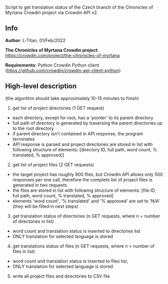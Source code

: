 Script to get translation status of the Czech branch of the Chronicles of Myrtana Crowdin project via Crowdin API v2.

## Info
 **Author**: L-Titan, 01/Feb/2022

 **The Chronicles of Myrtana Crowdin project**: https://crowdin.com/project/the-chronicles-of-myrtana
 
 **Requirements:**
 Python
 Crowdin Python client (https://github.com/crowdin/crowdin-api-client-python)

## High-level description
 (the algorithm should take approximately 10-15 minutes
  to finish)
  
 1. get list of project directories (1 GET request)
   * each directory, except for root, has a 'pointer' to
     its parent directory
   * full path of directory is generated by traversing
     the parent directories up to the root directory
   * if parent directory isn't contained in API response,
     the program terminates
   * API response is parsed and project directories are 
     stored in list with following structure of elements: 
     [directory ID, full path, word count, % translated, % approved]]

 2. get list of project files (2 GET requests)
   * the target project has roughly 900 files, but
     Crowdin API allows only 500 responses per one call,
     therefore the complete list of project files is 
     generated in two requests
   * the files are stored in list with following
     structure of elements: 
     [file ID, full path, word count, % translated, % approved]
   * elements 'word count', '% translated' and '% approved'
     are set to 'N/A' (they will be filled in next steps)
      
 3.  get translation status of directories (n GET requests,
     where n = number of directories in list)
   * word count and translation status is inserted to 
     directories list
   * ONLY translation for selected language is stored

 4.  get translations status of files (n GET requests,
     where n = number of files in list)
   * word count and translation status is inserted to files list,
   * ONLY translation for selected language is stored
 5. write all project files and directories to CSV file
